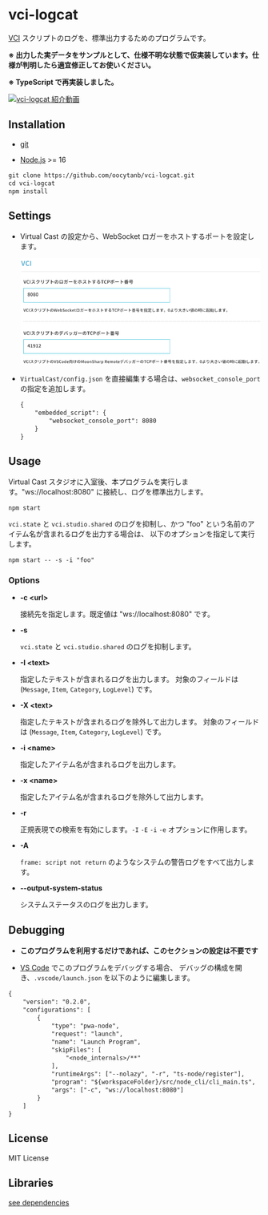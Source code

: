 # vci-logcat

[VCI](https://github.com/virtual-cast/VCI) スクリプトのログを、標準出力するためのプログラムです。

**※ 出力した実データをサンプルとして、仕様不明な状態で仮実装しています。仕様が判明したら適宜修正してお使いください。**

**※ TypeScript で再実装しました。**

[![vci-logcat 紹介動画](https://img.youtube.com/vi/OUk8GqWlCkw/0.jpg)](https://www.youtube.com/watch?v=OUk8GqWlCkw)

## Installation

- [git](https://git-scm.com/)

- [Node.js](https://nodejs.org/) >= 16

```
git clone https://github.com/oocytanb/vci-logcat.git
cd vci-logcat
npm install
```

## Settings

- Virtual Cast の設定から、WebSocket ロガーをホストするポートを設定します。

    ![vcas-websocket-logger-config](docs/vcas-websocket-logger-config.png)

- `VirtualCast/config.json` を直接編集する場合は、`websocket_console_port` の指定を追加します。

    ```
    {
        "embedded_script": {
            "websocket_console_port": 8080
        }
    }
    ```

## Usage

Virtual Cast スタジオに入室後、本プログラムを実行します。"ws://localhost:8080" に接続し、ログを標準出力します。

```
npm start
```

`vci.state` と `vci.studio.shared` のログを抑制し、かつ "foo" という名前のアイテム名が含まれるログを出力する場合は、
以下のオプションを指定して実行します。

```
npm start -- -s -i "foo"
```

### Options

- **-c \<url\>**

    接続先を指定します。既定値は "ws://localhost:8080" です。

- **-s**

    `vci.state` と `vci.studio.shared` のログを抑制します。

- **-I \<text\>**

    指定したテキストが含まれるログを出力します。
    対象のフィールドは (`Message`, `Item`, `Category`, `LogLevel`) です。

- **-X \<text\>**

    指定したテキストが含まれるログを除外して出力します。
    対象のフィールドは (`Message`, `Item`, `Category`, `LogLevel`) です。

- **-i \<name\>**

    指定したアイテム名が含まれるログを出力します。

- **-x \<name\>**

    指定したアイテム名が含まれるログを除外して出力します。

- **-r**

    正規表現での検索を有効にします。`-I` `-E` `-i` `-e` オプションに作用します。

- **-A**

    `frame: script not return` のようなシステムの警告ログをすべて出力します。

- **--output-system-status**

    システムステータスのログを出力します。

## Debugging

- **このプログラムを利用するだけであれば、このセクションの設定は不要です**

- [VS Code](https://code.visualstudio.com/) でこのプログラムをデバッグする場合、
デバッグの構成を開き、`.vscode/launch.json` を以下のように編集します。

```
{
    "version": "0.2.0",
    "configurations": [
        {
            "type": "pwa-node",
            "request": "launch",
            "name": "Launch Program",
            "skipFiles": [
                "<node_internals>/**"
            ],
            "runtimeArgs": ["--nolazy", "-r", "ts-node/register"],
            "program": "${workspaceFolder}/src/node_cli/cli_main.ts",
            "args": ["-c", "ws://localhost:8080"]
        }
    ]
}
```

## License

MIT License

## Libraries

[see dependencies](./package.json)
